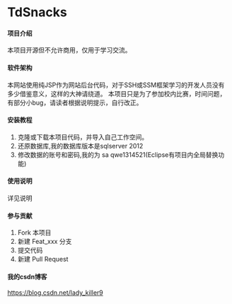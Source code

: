 # TdSnacks

#### 项目介绍
本项目开源但不允许商用，仅用于学习交流。

#### 软件架构
本网站使用纯JSP作为网站后台代码，对于SSH或SSM框架学习的开发人员没有多少借鉴意义，这样的大神请绕道。
本项目只是为了参加校内比赛，时间问题，有部分小bug，请读者根据说明提示，自行改正。

#### 安装教程

1. 克隆或下载本项目代码，并导入自己工作空间。
2. 还原数据库,我的数据库版本是sqlserver 2012
3. 修改数据的账号和密码,我的为 sa qwe1314521(Eclipse有项目内全局替换功能)

#### 使用说明

详见说明

#### 参与贡献

1. Fork 本项目
2. 新建 Feat_xxx 分支
3. 提交代码
4. 新建 Pull Request


#### 我的csdn博客
https://blog.csdn.net/lady_killer9
